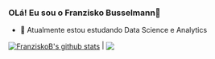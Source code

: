 ### OLá! Eu sou o Franzisko Busselmann👋

- 🌱 Atualmente estou estudando Data Science e Analytics

<a href="https://github.com/FranziskoB/github-readme-stats"><img align="center" src="https://github-readme-stats.vercel.app/api?username=FranziskoB&show_icons=true&include_all_commits=true&theme=merko&hide_border=true" alt="FranziskoB's github stats" /></a> | <a href="https://github.com/anuraghazra/github-readme-stats"><img align="center" src="https://github-readme-stats.vercel.app/api/top-langs/?username=FranziskoB&layout=compact&theme=merko&hide_border=true" /></a>
